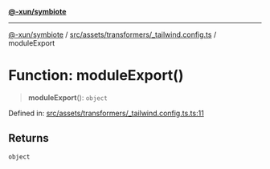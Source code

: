 [**@-xun/symbiote**](../../../../../README.md)

***

[@-xun/symbiote](../../../../../README.md) / [src/assets/transformers/\_tailwind.config.ts](../README.md) / moduleExport

# Function: moduleExport()

> **moduleExport**(): `object`

Defined in: [src/assets/transformers/\_tailwind.config.ts.ts:11](https://github.com/Xunnamius/symbiote/blob/0557e914d494aeba06238075ebcfa60296d71fba/src/assets/transformers/_tailwind.config.ts.ts#L11)

## Returns

`object`

